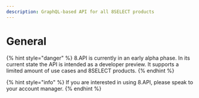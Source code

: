 ```yaml
---
description: GraphQL-based API for all 8SELECT products
---
```


# General

{% hint style="danger" %}
8.API is currently in an early alpha phase. In its current state the API is intended as a developer preview. It supports a limited amount of use cases and 8SELECT products.
{% endhint %}

{% hint style="info" %}
 If you are interested in using 8.API, please speak to your account manager.
{% endhint %}



